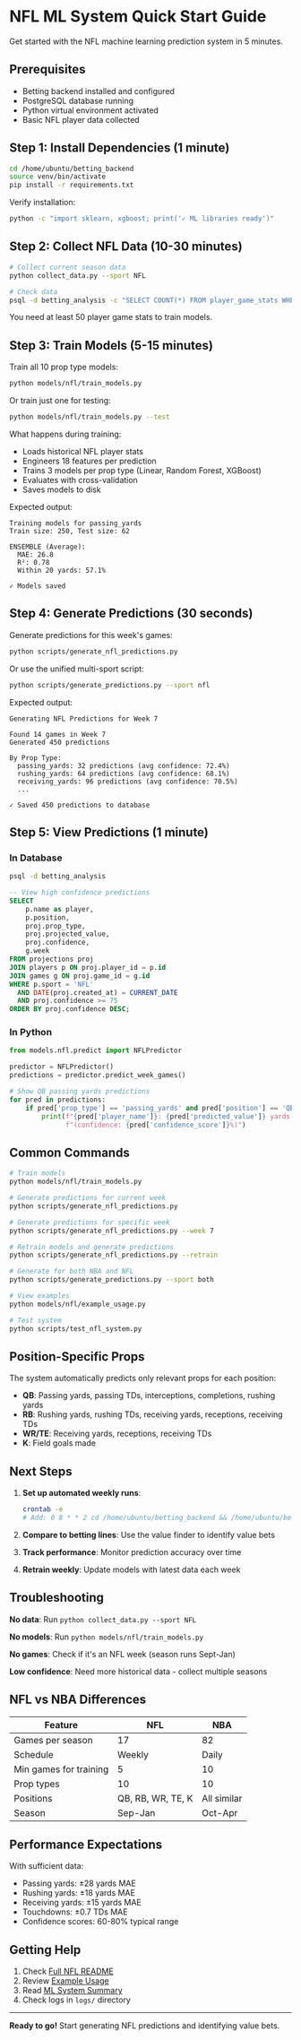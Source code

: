 # NFL ML System Quick Start Guide

Get started with the NFL machine learning prediction system in 5 minutes.

## Prerequisites

- Betting backend installed and configured
- PostgreSQL database running
- Python virtual environment activated
- Basic NFL player data collected

## Step 1: Install Dependencies (1 minute)

```bash
cd /home/ubuntu/betting_backend
source venv/bin/activate
pip install -r requirements.txt
```

Verify installation:
```bash
python -c "import sklearn, xgboost; print('✓ ML libraries ready')"
```

## Step 2: Collect NFL Data (10-30 minutes)

```bash
# Collect current season data
python collect_data.py --sport NFL

# Check data
psql -d betting_analysis -c "SELECT COUNT(*) FROM player_game_stats WHERE player_id IN (SELECT id FROM players WHERE sport='NFL');"
```

You need at least 50 player game stats to train models.

## Step 3: Train Models (5-15 minutes)

Train all 10 prop type models:

```bash
python models/nfl/train_models.py
```

Or train just one for testing:

```bash
python models/nfl/train_models.py --test
```

What happens during training:
- Loads historical NFL player stats
- Engineers 18 features per prediction
- Trains 3 models per prop type (Linear, Random Forest, XGBoost)
- Evaluates with cross-validation
- Saves models to disk

Expected output:
```
Training models for passing_yards
Train size: 250, Test size: 62

ENSEMBLE (Average):
  MAE: 26.8
  R²: 0.78
  Within 20 yards: 57.1%

✓ Models saved
```

## Step 4: Generate Predictions (30 seconds)

Generate predictions for this week's games:

```bash
python scripts/generate_nfl_predictions.py
```

Or use the unified multi-sport script:

```bash
python scripts/generate_predictions.py --sport nfl
```

Expected output:
```
Generating NFL Predictions for Week 7

Found 14 games in Week 7
Generated 450 predictions

By Prop Type:
  passing_yards: 32 predictions (avg confidence: 72.4%)
  rushing_yards: 64 predictions (avg confidence: 68.1%)
  receiving_yards: 96 predictions (avg confidence: 70.5%)
  ...

✓ Saved 450 predictions to database
```

## Step 5: View Predictions (1 minute)

### In Database

```bash
psql -d betting_analysis
```

```sql
-- View high confidence predictions
SELECT 
    p.name as player,
    p.position,
    proj.prop_type,
    proj.projected_value,
    proj.confidence,
    g.week
FROM projections proj
JOIN players p ON proj.player_id = p.id
JOIN games g ON proj.game_id = g.id
WHERE p.sport = 'NFL'
  AND DATE(proj.created_at) = CURRENT_DATE
  AND proj.confidence >= 75
ORDER BY proj.confidence DESC;
```

### In Python

```python
from models.nfl.predict import NFLPredictor

predictor = NFLPredictor()
predictions = predictor.predict_week_games()

# Show QB passing yards predictions
for pred in predictions:
    if pred['prop_type'] == 'passing_yards' and pred['position'] == 'QB':
        print(f"{pred['player_name']}: {pred['predicted_value']} yards "
              f"(confidence: {pred['confidence_score']}%)")
```

## Common Commands

```bash
# Train models
python models/nfl/train_models.py

# Generate predictions for current week
python scripts/generate_nfl_predictions.py

# Generate predictions for specific week
python scripts/generate_nfl_predictions.py --week 7

# Retrain models and generate predictions
python scripts/generate_nfl_predictions.py --retrain

# Generate for both NBA and NFL
python scripts/generate_predictions.py --sport both

# View examples
python models/nfl/example_usage.py

# Test system
python scripts/test_nfl_system.py
```

## Position-Specific Props

The system automatically predicts only relevant props for each position:

- **QB**: Passing yards, passing TDs, interceptions, completions, rushing yards
- **RB**: Rushing yards, rushing TDs, receiving yards, receptions, receiving TDs
- **WR/TE**: Receiving yards, receptions, receiving TDs
- **K**: Field goals made

## Next Steps

1. **Set up automated weekly runs**:
   ```bash
   crontab -e
   # Add: 0 8 * * 2 cd /home/ubuntu/betting_backend && /home/ubuntu/betting_backend/venv/bin/python scripts/generate_nfl_predictions.py
   ```

2. **Compare to betting lines**: Use the value finder to identify value bets

3. **Track performance**: Monitor prediction accuracy over time

4. **Retrain weekly**: Update models with latest data each week

## Troubleshooting

**No data**: Run `python collect_data.py --sport NFL`

**No models**: Run `python models/nfl/train_models.py`

**No games**: Check if it's an NFL week (season runs Sept-Jan)

**Low confidence**: Need more historical data - collect multiple seasons

## NFL vs NBA Differences

| Feature | NFL | NBA |
|---------|-----|-----|
| Games per season | 17 | 82 |
| Schedule | Weekly | Daily |
| Min games for training | 5 | 10 |
| Prop types | 10 | 10 |
| Positions | QB, RB, WR, TE, K | All similar |
| Season | Sep-Jan | Oct-Apr |

## Performance Expectations

With sufficient data:
- Passing yards: ±28 yards MAE
- Rushing yards: ±18 yards MAE
- Receiving yards: ±15 yards MAE
- Touchdowns: ±0.7 TDs MAE
- Confidence scores: 60-80% typical range

## Getting Help

1. Check [Full NFL README](models/nfl/README.md)
2. Review [Example Usage](models/nfl/example_usage.py)
3. Read [ML System Summary](ML_SYSTEM_SUMMARY.md)
4. Check logs in `logs/` directory

---

**Ready to go!** Start generating NFL predictions and identifying value bets.
